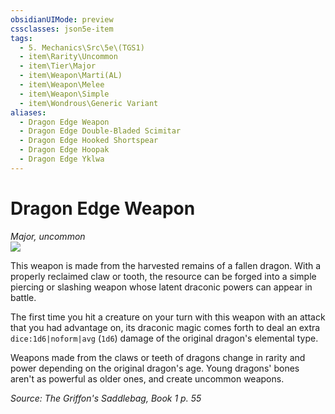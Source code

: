 ```yaml
---
obsidianUIMode: preview
cssclasses: json5e-item
tags:
  - 5. Mechanics\Src\5e\(TGS1)
  - item\Rarity\Uncommon
  - item\Tier\Major
  - item\Weapon\Marti(AL)
  - item\Weapon\Melee
  - item\Weapon\Simple
  - item\Wondrous\Generic Variant
aliases:
  - Dragon Edge Weapon
  - Dragon Edge Double-Bladed Scimitar
  - Dragon Edge Hooked Shortspear
  - Dragon Edge Hoopak
  - Dragon Edge Yklwa
---
```

# Dragon Edge Weapon
*Major, uncommon*  
![](https://raw.githubusercontent.com/TheGiddyLimit/homebrew/master/_img/TGS1/Dragon-Edge-Weapon.webp#right)  


This weapon is made from the harvested remains of a fallen dragon. With a properly reclaimed claw or tooth, the resource can be forged into a simple piercing or slashing weapon whose latent draconic powers can appear in battle.

The first time you hit a creature on your turn with this weapon with an attack that you had advantage on, its draconic magic comes forth to deal an extra `dice:1d6|noform|avg` (`1d6`) damage of the original dragon's elemental type.

Weapons made from the claws or teeth of dragons change in rarity and power depending on the original dragon's age. Young dragons' bones aren't as powerful as older ones, and create uncommon weapons.

*Source: The Griffon's Saddlebag, Book 1 p. 55*
